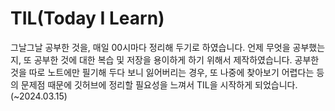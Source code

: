 # TIL(Today I Learn)
그날그날 공부한 것을, 매일 00시마다 정리해 두기로 하였습니다. 언제 무엇을 공부했는지, 또 공부한 것에 대한 복습 및 저장을 용이하게 하기 위해서 제작하였습니다. 공부한 것을 따로 노트에만 필기해 두다 보니 잃어버리는 경우, 또 나중에 찾아보기 어렵다는 등의 문제점 때문에 깃허브에 정리할 필요성을 느껴서 TIL을 시작하게 되었습니다.(~2024.03.15)

